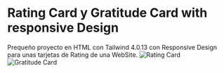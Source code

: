 # Rating Card y Gratitude Card with responsive Design
Prequeño proyecto en HTML con Tailwind 4.0.13 con Responsive Design para unas tarjetas de Rating de una WebSite.
![Rating Card]([https://github.com/VuitBlack/HTML_Tailwind_Responsive_Cards/main/Assets/Images/Rating_Card.png)
![Gratitude Card](https://github.com/VuitBlack/HTML_Tailwind_Responsive_Cards/main/Assets/Images/Gratitude_Card.png)
